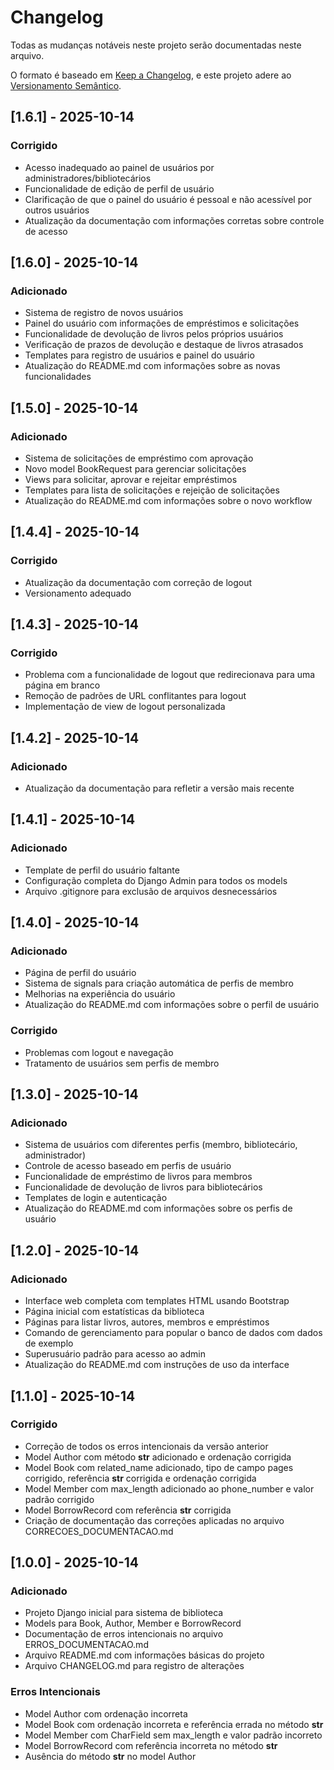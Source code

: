 # Changelog

Todas as mudanças notáveis neste projeto serão documentadas neste arquivo.

O formato é baseado em [Keep a Changelog](https://keepachangelog.com/en/1.0.0/),
e este projeto adere ao [Versionamento Semântico](https://semver.org/spec/v2.0.0.html).

## [1.6.1] - 2025-10-14

### Corrigido
- Acesso inadequado ao painel de usuários por administradores/bibliotecários
- Funcionalidade de edição de perfil de usuário
- Clarificação de que o painel do usuário é pessoal e não acessível por outros usuários
- Atualização da documentação com informações corretas sobre controle de acesso

## [1.6.0] - 2025-10-14

### Adicionado
- Sistema de registro de novos usuários
- Painel do usuário com informações de empréstimos e solicitações
- Funcionalidade de devolução de livros pelos próprios usuários
- Verificação de prazos de devolução e destaque de livros atrasados
- Templates para registro de usuários e painel do usuário
- Atualização do README.md com informações sobre as novas funcionalidades

## [1.5.0] - 2025-10-14

### Adicionado
- Sistema de solicitações de empréstimo com aprovação
- Novo model BookRequest para gerenciar solicitações
- Views para solicitar, aprovar e rejeitar empréstimos
- Templates para lista de solicitações e rejeição de solicitações
- Atualização do README.md com informações sobre o novo workflow

## [1.4.4] - 2025-10-14

### Corrigido
- Atualização da documentação com correção de logout
- Versionamento adequado

## [1.4.3] - 2025-10-14

### Corrigido
- Problema com a funcionalidade de logout que redirecionava para uma página em branco
- Remoção de padrões de URL conflitantes para logout
- Implementação de view de logout personalizada

## [1.4.2] - 2025-10-14

### Adicionado
- Atualização da documentação para refletir a versão mais recente

## [1.4.1] - 2025-10-14

### Adicionado
- Template de perfil do usuário faltante
- Configuração completa do Django Admin para todos os models
- Arquivo .gitignore para exclusão de arquivos desnecessários

## [1.4.0] - 2025-10-14

### Adicionado
- Página de perfil do usuário
- Sistema de signals para criação automática de perfis de membro
- Melhorias na experiência do usuário
- Atualização do README.md com informações sobre o perfil de usuário

### Corrigido
- Problemas com logout e navegação
- Tratamento de usuários sem perfis de membro

## [1.3.0] - 2025-10-14

### Adicionado
- Sistema de usuários com diferentes perfis (membro, bibliotecário, administrador)
- Controle de acesso baseado em perfis de usuário
- Funcionalidade de empréstimo de livros para membros
- Funcionalidade de devolução de livros para bibliotecários
- Templates de login e autenticação
- Atualização do README.md com informações sobre os perfis de usuário

## [1.2.0] - 2025-10-14

### Adicionado
- Interface web completa com templates HTML usando Bootstrap
- Página inicial com estatísticas da biblioteca
- Páginas para listar livros, autores, membros e empréstimos
- Comando de gerenciamento para popular o banco de dados com dados de exemplo
- Superusuário padrão para acesso ao admin
- Atualização do README.md com instruções de uso da interface

## [1.1.0] - 2025-10-14

### Corrigido
- Correção de todos os erros intencionais da versão anterior
- Model Author com método __str__ adicionado e ordenação corrigida
- Model Book com related_name adicionado, tipo de campo pages corrigido, referência __str__ corrigida e ordenação corrigida
- Model Member com max_length adicionado ao phone_number e valor padrão corrigido
- Model BorrowRecord com referência __str__ corrigida
- Criação de documentação das correções aplicadas no arquivo CORRECOES_DOCUMENTACAO.md

## [1.0.0] - 2025-10-14

### Adicionado
- Projeto Django inicial para sistema de biblioteca
- Models para Book, Author, Member e BorrowRecord
- Documentação de erros intencionais no arquivo ERROS_DOCUMENTACAO.md
- Arquivo README.md com informações básicas do projeto
- Arquivo CHANGELOG.md para registro de alterações

### Erros Intencionais
- Model Author com ordenação incorreta
- Model Book com ordenação incorreta e referência errada no método __str__
- Model Member com CharField sem max_length e valor padrão incorreto
- Model BorrowRecord com referência incorreta no método __str__
- Ausência do método __str__ no model Author
